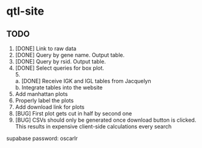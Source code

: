 # qtl-site
## TODO
1. [DONE] Link to raw data
2. [DONE] Query by gene name. Output table.
3. [DONE] Query by rsid. Output table.
4. [DONE] Select queries for box plot.<br>
5.<br>
    a. [DONE] Receive IGK and IGL tables from Jacquelyn<br>
    b. Integrate tables into the website
6. Add manhattan plots
10. Properly label the plots
9. Add download link for plots
7. [BUG] First plot gets cut in half by second one
8. [BUG] CSVs should only be generated once download button is clicked. This results in expensive client-side calculations every search

supabase password: oscarlr
